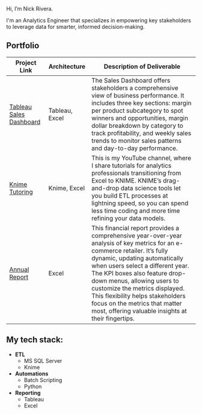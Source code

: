 Hi, I’m Nick Rivera. 

I'm an Analytics Engineer that specializes in empowering key stakeholders to leverage data for smarter, informed decision-making.

## **Portfolio**

|Project Link |  Architecture | Description of Deliverable|
|------------ |  ------------ | -----------|
|[Tableau Sales Dashboard](https://public.tableau.com/views/SuperstoreBreakEven/Dashboard1?:language=en-US&:sid=&:redirect=auth&:display_count=n&:origin=viz_share_link)  | Tableau, Excel | The Sales Dashboard offers stakeholders a comprehensive view of business performance. It includes three key sections: margin per product subcategory to spot winners and opportunities, margin dollar breakdown by category to track profitability, and weekly sales trends to monitor sales patterns and day-to-day performance.|
|[Knime Tutoring](https://www.youtube.com/@nickydee3088/videos) |  Knime, Excel | This is my YouTube channel, where I share tutorials for analytics professionals transitioning from Excel to KNIME. KNIME’s drag-and-drop data science tools let you build ETL processes at lightning speed, so you can spend less time coding and more time refining your data models. |
|[Annual Report](https://docs.google.com/spreadsheets/d/1bAlom75WmF_ZRG9_GMyMCZIxwsiYyisn/edit?usp=drive_link&ouid=109386399808223052608&rtpof=true&sd=true) |  Excel | This financial report provides a comprehensive year-over-year analysis of key metrics for an e-commerce retailer. It’s fully dynamic, updating automatically when users select a different year. The KPI boxes also feature drop-down menus, allowing users to customize the metrics displayed. This flexibility helps stakeholders focus on the metrics that matter most, offering valuable insights at their fingertips. |

## My tech stack: 
- **ETL**
  - MS SQL Server
  - Knime
- **Automations**
    - Batch Scripting
    - Python
- **Reporting**
    - Tableau
    - Excel

<!---
nick-rivera-ru/nick-rivera-ru is a ✨ special ✨ repository because its `README.md` (this file) appears on your GitHub profile.
You can click the Preview link to take a look at your changes.
--->
